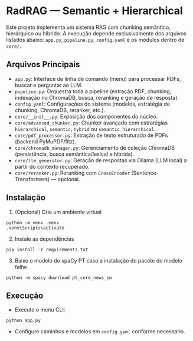 ﻿# RadRAG — Semantic + Hierarchical

Este projeto implementa um sistema RAG com chunking semântico, hierárquico ou híbrido. A execução depende exclusivamente dos arquivos listados abaixo: `app.py`, `pipeline.py`, `config.yaml` e os módulos dentro de `core/`.

## Arquivos Principais
- `app.py`: Interface de linha de comando (menu) para processar PDFs, buscar e perguntar ao LLM.
- `pipeline.py`: Orquestra toda a pipeline (extração PDF, chunking, indexação no ChromaDB, busca, reranking e geração de resposta).
- `config.yaml`: Configurações do sistema (modelos, estratégia de chunking, ChromaDB, reranker, etc.).
- `core/__init__.py`: Exposição dos componentes do núcleo.
- `core/advanced_chunker.py`: Chunker avançado com estratégias `hierarchical`, `semantic`, `hybrid` ou `semantic_hierarchical`.
- `core/pdf_processor.py`: Extração de texto estruturado de PDFs (backend PyMuPDF/fitz).
- `core/chromadb_manager.py`: Gerenciamento de coleção ChromaDB (persistência, busca semântica/lexical e híbrida).
- `core/llm_generator.py`: Geração de respostas via Ollama (LLM local) a partir do contexto recuperado.
- `core/reranker.py`: Reranking com `CrossEncoder` (Sentence-Transformers) — opcional.

## Instalação
1) (Opcional) Crie um ambiente virtual
```
python -m venv .venv
.venv\Scripts\activate
```
2) Instale as dependências
```
pip install -r requirements.txt
```
3) Baixe o modelo do spaCy PT caso a instalação do pacote do modelo falhe
```
python -m spacy download pt_core_news_sm
```

## Execução
- Execute o menu CLI:
```
python app.py
```
- Configure caminhos e modelos em `config.yaml` conforme necessário.

